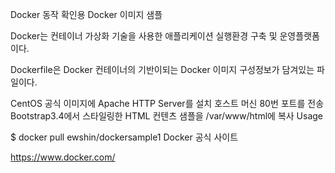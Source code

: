 Docker 동작 확인용 Docker 이미지 샘플

Docker는 컨테이너 가상화 기술을 사용한 애플리케이션 실행환경 구축 및 운영플랫폼이다.

Dockerfile은 Docker 컨테이너의 기반이되는 Docker 이미지 구성정보가 담겨있는 파일이다. 　　

CentOS 공식 이미지에 Apache HTTP Server를 설치
호스트 머신 80번 포트를 전송
Bootstrap3.4에서 스타일링한 HTML 컨텐츠 샘플을 /var/www/html에 복사
Usage

$ docker pull ewshin/dockersample1
Docker 공식 사이트

https://www.docker.com/

>
